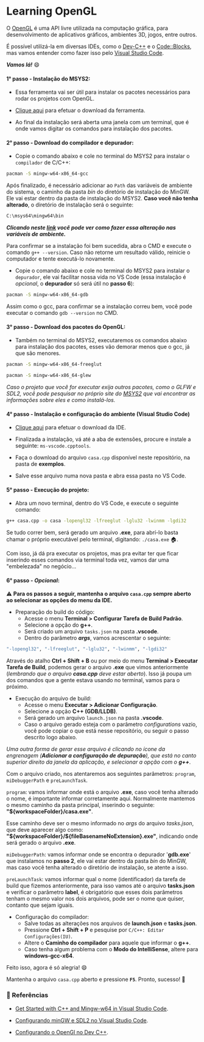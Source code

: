 # Learning OpenGL

O [OpenGL](https://www.opengl.org) é uma API livre utilizada na computação gráfica, para desenvolvimento de aplicativos gráficos, ambientes 3D, jogos, entre outros.

É possível utilizá-la em diversas IDEs, como o [Dev-C++](https://www.bloodshed.net) e o [Code::Blocks](https://www.codeblocks.org), mas vamos entender como fazer isso pelo [Visual Studio Code](https://code.visualstudio.com).

***Vamos lá!*** :smile:

#### 1° passo - Instalação do MSYS2:

* Essa ferramenta vai ser útil para instalar os pacotes necessários para rodar os projetos com OpenGL.

* [Clique aqui](https://www.msys2.org) para efetuar o download da ferramenta.

* Ao final da instalação será aberta uma janela com um terminal, que é onde vamos digitar os comandos para instalação dos pacotes.

#### 2° passo - Download do compilador e depurador:

* Copie o comando abaixo e cole no terminal do MSYS2 para instalar o `compilador` de C/C++:

```bash
pacman -S mingw-w64-x86_64-gcc
```

Após finalizado, é necessário adicionar ao `Path` das variáveis de ambiente do sistema, o caminho da pasta *bin* do diretório de instalação do MinGW. Ele vai estar dentro da pasta de instalação do MSYS2. **Caso você não tenha alterado**, o diretório de instalação será o seguinte:

```bash
C:\msys64\mingw64\bin
```

***Clicando neste [link](https://satellasoft.com/artigo/windows/windows-10-como-alterar-as-variaveis-de-ambiente) você pode ver como fazer essa alteração nas variáveis de ambiente.***

Para confirmar se a instalação foi bem sucedida, abra o CMD e execute o comando `g++ --version`. Caso não retorne um resultado válido, reinicie o computador e tente executá-lo novamente.

* Copie o comando abaixo e cole no terminal do MSYS2 para instalar o `depurador`, ele vai facilitar nossa vida no VS Code (essa instalação é *opcional*, o **depurador** só será útil no **passo 6**):

```bash
pacman -S mingw-w64-x86_64-gdb
```

Assim como o gcc, para confirmar se a instalação correu bem, você pode executar o comando `gdb --version` no CMD.

#### 3° passo - Download dos pacotes do OpenGL:

* Também no terminal do MSYS2, executaremos os comandos abaixo para instalação dos pacotes, esses vão demorar menos que o gcc, já que são menores.

```bash
pacman -S mingw-w64-x86_64-freeglut
```

```bash
pacman -S mingw-w64-x86_64-glew
```

*Caso o projeto que você for executar exija outros pacotes, como o GLFW e SDL2, você pode pesquisar no próprio site do [MSYS2](https://packages.msys2.org/package/) que vai encontrar as informações sobre eles e como instalá-los.*

#### 4° passo - Instalação e configuração do ambiente (Visual Studio Code)

* [Clique aqui](https://code.visualstudio.com) para efetuar o download da IDE.

* Finalizada a instalação, vá até a aba de extensões, procure e instale a seguinte: `ms-vscode.cpptools`.

* Faça o download do arquivo `casa.cpp` disponível neste repositório, na pasta de **exemplos**.

* Salve esse arquivo numa nova pasta e abra essa pasta no VS Code.

#### 5° passo - Execução do projeto:

* Abra um novo terminal, dentro do VS Code, e execute o seguinte comando:
```bash
g++ casa.cpp -o casa -lopengl32 -lfreeglut -lglu32 -lwinmm -lgdi32
```
Se tudo correr bem, será gerado um arquivo **.exe**, para abrí-lo basta chamar o próprio executável pelo terminal, digitando: `./casa.exe` :house:.

Com isso, já dá pra executar os projetos, mas pra evitar ter que ficar inserindo esses comandos via terminal toda vez, vamos dar uma "embelezada" no negócio...

#### 6° passo - *Opcional*:

:warning: **Para os passos a seguir, mantenha o arquivo `casa.cpp` sempre aberto ao selecionar as opções do menu da IDE.**

* Preparação do build do código:
  - Acesse o menu **Terminal > Configurar Tarefa de Build Padrão**.
  - Selecione a opção do **g++**.
  - Será criado um arquivo `tasks.json` na pasta **.vscode**.
  - Dentro do parâmetro ***args***, vamos acrescentar o seguinte:

```bash
"-lopengl32", "-lfreeglut", "-lglu32", "-lwinmm", "-lgdi32"
```

Através do atalho **Ctrl + Shift + B** ou por meio do menu **Terminal > Executar Tarefa de Build**, podemos gerar o arquivo **.exe** que vimos anteriormente (*lembrando que o arquivo **casa.cpp** deve estar aberto*). Isso já poupa um dos comandos que a gente estava usando no terminal, vamos para o próximo.

* Execução do arquivo de build:
  - Acesse o menu **Executar > Adicionar Configuração**.
  - Selecione a opção **C++ (GDB/LLDB)**.
  - Será gerado um arquivo `launch.json` na pasta **.vscode**.
  - Caso o arquivo gerado esteja com o parâmetro *configurations* vazio, você pode copiar o que está nesse repositório, ou seguir o passo descrito logo abaixo.
  
*Uma outra forma de gerar esse arquivo é clicando no ícone da engrenagem (**Adicionar a configuração de depuração**), que está no canto superior direito da janela da aplicação, e selecionar a opção com o **g++***.

Com o arquivo criado, nos atentaremos aos seguintes parâmetros: `program`, `miDebuggerPath` e `preLaunchTask`.

`program`: vamos informar onde está o arquivo **.exe**, caso você tenha alterado o nome, é importante informar corretamente aqui. Normalmente mantemos o mesmo caminho da pasta principal, inserindo o seguinte: **"${workspaceFolder}/casa.exe"**.

Esse caminho deve ser o mesmo informado no *args* do arquivo *tasks.json*, que deve aparecer algo como: **"\${workspaceFolder}/${fileBasenameNoExtension}.exe"**, indicando onde será gerado o arquivo **.exe**.

`miDebuggerPath`: vamos informar onde se encontra o depurador '**gdb.exe**' que instalamos no **passo 2**, ele vai estar dentro da pasta *bin* do MinGW, mas caso você tenha alterado o diretório de instalação, se atente a isso.

`preLaunchTask`: vamos informar qual o nome (identificador) da tarefa de build que fizemos anteriormente, para isso vamos até o arquivo **tasks.json** e verificar o parâmetro **label**, é obrigatório que esses dois parâmetros tenham o mesmo valor nos dois arquivos, pode ser o nome que quiser, contanto que sejam iguais.

* Configuração do compilador:
  - Salve todas as alterações nos arquivos de **launch.json** e **tasks.json**.
  - Pressione **Ctrl + Shift + P** e pesquise por `C/C++: Editar Configurações(IU)`.
  - Altere o **Caminho do compilador** para aquele que informar o **g++**.
  - Caso tenha algum problema com o **Modo do IntelliSense**, altere para **windows-gcc-x64**.
  
Feito isso, agora é só alegria! :smile:

Mantenha o arquivo `casa.cpp` aberto e pressione **`F5`**. Pronto, sucesso! :rocket:

### :mag_right: Referências

* [Get Started with C++ and Mingw-w64 in Visual Studio Code](https://code.visualstudio.com/docs/cpp/config-mingw).

* [Configurando minGW e SDL2 no Visual Studio Code](https://medium.com/estado-pensante/configurando-mingw-e-sdl2-no-visual-studio-code-5c1ae2f5a1c6).

* [Configurando o OpenGl no Dev C++](http://www.univasf.edu.br/~jorge.cavalcanti/configdev.html).
